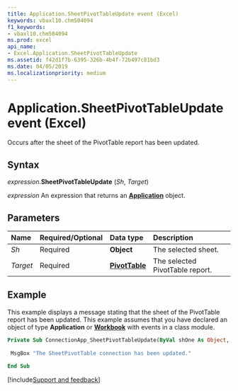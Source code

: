 ```yaml
---
title: Application.SheetPivotTableUpdate event (Excel)
keywords: vbaxl10.chm504094
f1_keywords:
- vbaxl10.chm504094
ms.prod: excel
api_name:
- Excel.Application.SheetPivotTableUpdate
ms.assetid: f42d1f7b-6395-326b-4b4f-72b497c81bd3
ms.date: 04/05/2019
ms.localizationpriority: medium
---
```



# Application.SheetPivotTableUpdate event (Excel)

Occurs after the sheet of the PivotTable report has been updated.


## Syntax

_expression_.**SheetPivotTableUpdate** (_Sh_, _Target_)

_expression_ An expression that returns an **[Application](Excel.Application(object).md)** object.


## Parameters

|Name|Required/Optional|Data type|Description|
|:-----|:-----|:-----|:-----|
| _Sh_|Required| **Object**|The selected sheet.|
| _Target_|Required| **[PivotTable](Excel.PivotTable.md)**|The selected PivotTable report.|

## Example

This example displays a message stating that the sheet of the PivotTable report has been updated. This example assumes that you have declared an object of type **Application** or **[Workbook](Excel.Workbook.md)** with events in a class module.

```vb
Private Sub ConnectionApp_SheetPivotTableUpdate(ByVal shOne As Object, Target As PivotTable) 
 
 MsgBox "The SheetPivotTable connection has been updated." 
 
End Sub
```




[!include[Support and feedback](~/includes/feedback-boilerplate.md)]